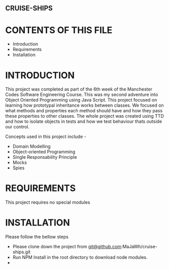 ## CRUISE-SHIPS

# CONTENTS OF THIS FILE

- Introduction
- Requirements
- Installation

# INTRODUCTION

This project was completed as part of the 6th week of the Manchester Codes Software Engineering Course. This was my second adventure into Object Oriented Programming using Java Script. This project focused on learning how prototypal inheritance works between classes. We focused on what methods and properties each method should have and how they pass these properties to other classes.
The whole project was created using TTD and how to isolate objects in tests and how we test behaviour thats outside our control.

Concepts used in this project include -

- Domain Modelling
- Object-oriented Programming
- Single Responsability Principle
- Mocks
- Spies

# REQUIREMENTS

This project requires no special modules

# INSTALLATION

Please follow the bellow steps

- Please clone down the project from git@github.com:MaJaWh/cruise-ships.git
- Run NPM Install in the root directory to download node modules.
-
